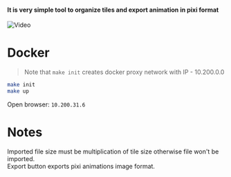 #### It is very simple tool to organize tiles and export animation in pixi format

![Video](https://drive.google.com/file/d/1IyqJyI2AYfgET1d3PO8sG-NI4oaGhCnP/view?usp=sharing)

# Docker

> Note that `make init` creates docker proxy network with IP - 10.200.0.0

```sh
make init
make up
```

Open browser: `10.200.31.6`

# Notes
Imported file size must be multiplication of tile size otherwise file won't be imported.\
Export button exports pixi animations image format.
